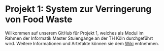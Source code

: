 # Projekt 1: System zur Verringerung von Food Waste

Willkommen auf unserem GitHub für Projekt 1, welches als Modul im Rahmen der Informatik Master Stuiengänge an der TH Köln durchgeführt wird.
Weitere Informationen und Artefakte können sie dem [Wiki](https://github.com/astrutz/projekt1-sose21/wiki) entnehmen. 
